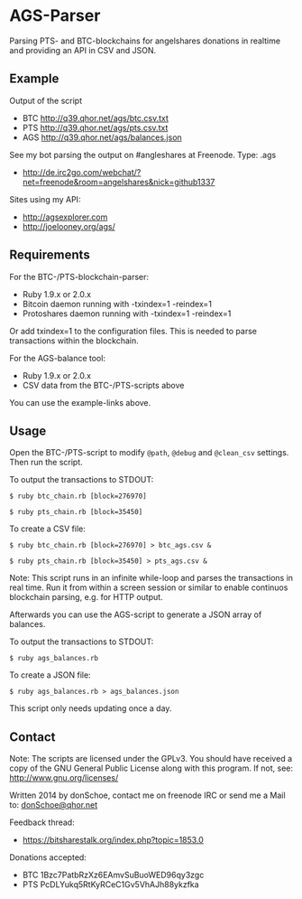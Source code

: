 AGS-Parser
==========

Parsing PTS- and BTC-blockchains for angelshares donations in realtime and
providing an API in CSV and JSON.


Example
-------

Output of the script

 - BTC http://q39.qhor.net/ags/btc.csv.txt
 - PTS http://q39.qhor.net/ags/pts.csv.txt
 - AGS http://q39.qhor.net/ags/balances.json

See my bot parsing the output on #angleshares at Freenode. Type: .ags

 - http://de.irc2go.com/webchat/?net=freenode&room=angelshares&nick=github1337

Sites using my API:

 - http://agsexplorer.com
 - http://joelooney.org/ags/


Requirements
------------

For the BTC-/PTS-blockchain-parser:
 - Ruby 1.9.x or 2.0.x
 - Bitcoin daemon running with -txindex=1 -reindex=1
 - Protoshares daemon running with -txindex=1 -reindex=1

Or add txindex=1 to the configuration files. This is needed to parse
transactions within the blockchain.

For the AGS-balance tool:

 - Ruby 1.9.x or 2.0.x
 - CSV data from the BTC-/PTS-scripts above

 You can use the example-links above.


Usage
-----

Open the BTC-/PTS-script to modify `@path`, `@debug` and `@clean_csv` settings.
Then run the script.

To output the transactions to STDOUT:

`$ ruby btc_chain.rb [block=276970]`

`$ ruby pts_chain.rb [block=35450]`

To create a CSV file:

`$ ruby btc_chain.rb [block=276970] > btc_ags.csv &`

`$ ruby pts_chain.rb [block=35450] > pts_ags.csv &`

Note: This script runs in an infinite while-loop and parses the transactions
in real time. Run it from within a screen session or similar to enable continuos
blockchain parsing, e.g. for HTTP output.

Afterwards you can use the AGS-script to generate a JSON array of balances.

To output the transactions to STDOUT:

`$ ruby ags_balances.rb`

To create a JSON file:

`$ ruby ags_balances.rb > ags_balances.json`

This script only needs updating once a day.


Contact
-------

Note: The scripts are licensed under the GPLv3. You should have received a copy
of the GNU General Public License along with this program. If not, see:
  http://www.gnu.org/licenses/

Written 2014 by donSchoe, contact me on freenode IRC or send me a Mail to:
  donSchoe@qhor.net

Feedback thread:

 - https://bitsharestalk.org/index.php?topic=1853.0

Donations accepted:

 - BTC 1Bzc7PatbRzXz6EAmvSuBuoWED96qy3zgc
 - PTS PcDLYukq5RtKyRCeC1Gv5VhAJh88ykzfka

